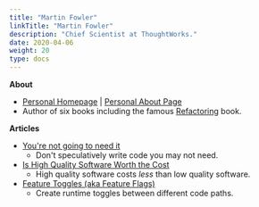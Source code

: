 ```yaml
---
title: "Martin Fowler"
linkTitle: "Martin Fowler"
description: "Chief Scientist at ThoughtWorks."
date: 2020-04-06
weight: 20
type: docs
---
```


**About**
* [Personal Homepage](https://martinfowler.com/) | [Personal About Page](https://martinfowler.com/aboutMe.html)
* Author of six books including the famous [Refactoring](https://www.amazon.com/gp/product/0134757599) book.

**Articles**
* [You're not going to need it](https://martinfowler.com/bliki/Yagni.html)
  * Don't speculatively write code you may not need.
* [Is High Quality Software Worth the Cost](https://martinfowler.com/articles/is-quality-worth-cost.html)
  * High quality software costs *less* than low quality software.
* [Feature Toggles (aka Feature Flags)](https://martinfowler.com/articles/feature-toggles.html)
  * Create runtime toggles between different code paths.

